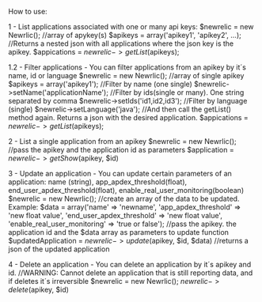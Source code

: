 How to use:

1 - List applications associated with one or many api keys:
$newrelic = new Newrlic();
//array of apykey(s)
$apikeys = array('apikey1', 'apíkey2', ...);
//Returns a nested json with all applications where the json key is the apikey.
$appications = $newrelic->getList($apikeys);

1.2 - Filter applications - You can filter applications from an apikey by it´s name, id or language
$newrelic = new Newrlic();
//array of single apikey
$apikeys = array('apikey1');
//Filter by name (one single)
$newrelic->setName('applicationName');
//Filter by ids(single or many). One string separated by comma
$newrelic->setIds('id1,id2,id3');
//Filter by language (single)
$newrelic->setLanguage('java');
//And then call the getList() method again. Returns a json with the desired application.
$appications = $newrelic->getList($apikeys);

2 - List a single application from an apikey
$newrelic = new Newrlic();
//pass the apikey and the application id as parameters
$application = $newrelic->getShow($apikey, $id)

3 - Update an application - You can update certain parameters of an application: name (string), app_apdex_threshold(float), end_user_apdex_threshold(float), enable_real_user_monitoring(boolean)
$newrelic = new Newrlic();
//create an array of the data to be updated. Example: $data = array('name' => 'newname', 'app_apdex_threshold' => 'new float value', 'end_user_apdex_threshold' => 'new float value', 'enable_real_user_monitoring' => 'true or false');
//pass the apikey. the application id and the $data array as parameters to update function
$updatedApplication = $newrelic->update($apikey, $id, $data)
//returns a json of the updated application

4 - Delete an application - You can delete an application by it´s apikey and id.
//WARNING: Cannot delete an application that is still reporting data, and if deletes it´s irreversible
$newrelic = new Newrlic();
$newrelic->delete($apikey, $id)
